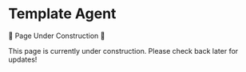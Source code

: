 
# Template Agent

🚧 Page Under Construction 🚧

This page is currently under construction. Please check back later for updates!